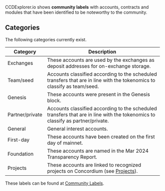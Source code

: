 CCDExplorer.io shows **community labels** with accounts, contracts and modules that have been identified to be noteworthy to the community.

## Categories
The following categories currently exist.

| **Category**    | **Description**                                                                 |
|------------------|---------------------------------------------------------------------------------|
| Exchanges        | These accounts are used by the exchanges as deposit addresses for on-exchange storage. |
| Team/seed        | Accounts classified according to the scheduled transfers that are in line with the tokenomics to classify as team/seed. |
| Genesis          | These accounts were present in the Genesis block.                              |
| Partner/private  | Accounts classified according to the scheduled transfers that are in line with the tokenomics to classify as partner/private. |
| General          | General interest accounts.                                                    |
| First-day        | These accounts have been created on the first day of mainnet.                 |
| Foundation       | These accounts are named in the Mar 2024 Transparency Report.                 |
| Projects         | These accounts are linked to recognized projects on Concordium (see [Projects](../projects/projects.md)). |

These labels can be found at [Community Labels](https://ccdexplorer.io/mainnet/tools/labeled-accounts).
